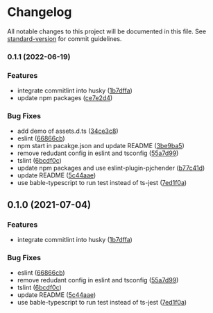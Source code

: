# Changelog

All notable changes to this project will be documented in this file. See [standard-version](https://github.com/conventional-changelog/standard-version) for commit guidelines.

### 0.1.1 (2022-06-19)


### Features

* integrate commitlint into husky ([1b7dffa](https://github.com/pjchender/typescript-template/commit/1b7dffa3dcabcb4abd0c745f11bdd0b4c12813f1))
* update npm packages ([ce7e2d4](https://github.com/pjchender/typescript-template/commit/ce7e2d443b84aa13e754986b1b81a39b7239bfca))


### Bug Fixes

* add demo of assets.d.ts ([34ce3c8](https://github.com/pjchender/typescript-template/commit/34ce3c8d997ca91f550d5205db83b900f07b7e7e))
* eslint ([66866cb](https://github.com/pjchender/typescript-template/commit/66866cb572aa001a40efda50d65ab62f733f8d8f))
* npm start in pacakge.json and update README ([3be9ba5](https://github.com/pjchender/typescript-template/commit/3be9ba5bc6b4a2183b1b5c31918b03d4d179b100))
* remove redudant config in eslint and tsconfig ([55a7d99](https://github.com/pjchender/typescript-template/commit/55a7d999c3b794cbf4fb8361a16c524a72db0f27))
* tslint ([6bcdf0c](https://github.com/pjchender/typescript-template/commit/6bcdf0ccea3e309675b9a6b98cde3fea2886518b))
* update npm packages and use eslint-plugin-pjchender ([b77c41d](https://github.com/pjchender/typescript-template/commit/b77c41d0e445a930135b323a0269001b07bb0ff9))
* update README ([5c44aae](https://github.com/pjchender/typescript-template/commit/5c44aae80a084483caecdd176858d46ea900f4d9))
* use bable-typescript to run test instead of ts-jest ([7ed1f0a](https://github.com/pjchender/typescript-template/commit/7ed1f0a0d9312b93b4df115551f6effc883326f1))

## 0.1.0 (2021-07-04)


### Features

* integrate commitlint into husky ([1b7dffa](https://github.com/pjchender/typescript-template/commit/1b7dffa3dcabcb4abd0c745f11bdd0b4c12813f1))


### Bug Fixes

* eslint ([66866cb](https://github.com/pjchender/typescript-template/commit/66866cb572aa001a40efda50d65ab62f733f8d8f))
* remove redudant config in eslint and tsconfig ([55a7d99](https://github.com/pjchender/typescript-template/commit/55a7d999c3b794cbf4fb8361a16c524a72db0f27))
* tslint ([6bcdf0c](https://github.com/pjchender/typescript-template/commit/6bcdf0ccea3e309675b9a6b98cde3fea2886518b))
* update README ([5c44aae](https://github.com/pjchender/typescript-template/commit/5c44aae80a084483caecdd176858d46ea900f4d9))
* use bable-typescript to run test instead of ts-jest ([7ed1f0a](https://github.com/pjchender/typescript-template/commit/7ed1f0a0d9312b93b4df115551f6effc883326f1))
